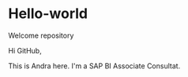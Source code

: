 # Hello-world
Welcome repository

Hi GitHub,

This is Andra here. I'm a SAP BI Associate Consultat. 
